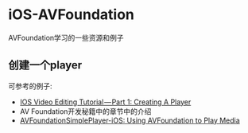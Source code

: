 # iOS-AVFoundation

AVFoundation学习的一些资源和例子

## 创建一个player

可参考的例子:

+ [IOS Video Editing Tutorial — Part 1: Creating A Player](https://www.jackrabbitmobile.com/app-development/ios-video-editing-tutorial%E2%80%8A-%E2%80%8Apart-1-creating-a-player/)
+ AV Foundation开发秘籍中的章节中的介绍
+ [AVFoundationSimplePlayer-iOS: Using AVFoundation to Play Media](https://developer.apple.com/library/content/samplecode/AVFoundationSimplePlayer-iOS/Introduction/Intro.html#//apple_ref/doc/uid/TP40016103)

